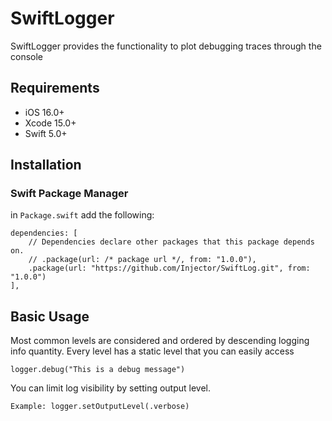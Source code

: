 # SwiftLogger
SwiftLogger provides the functionality to plot debugging traces through the console

## Requirements
- iOS 16.0+
- Xcode 15.0+
- Swift 5.0+

## Installation

### Swift Package Manager
in ```Package.swift``` add the following:

```
dependencies: [
    // Dependencies declare other packages that this package depends on.
    // .package(url: /* package url */, from: "1.0.0"),
    .package(url: "https://github.com/Injector/SwiftLog.git", from: "1.0.0")
],
```

## Basic Usage

Most common levels are considered and ordered by descending logging info quantity. Every level has a static level that you can easily access
```
logger.debug("This is a debug message")
```

You can limit log visibility by setting output level.

```
Example: logger.setOutputLevel(.verbose)
```
